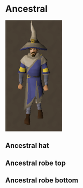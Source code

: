 # Ancestral

![Player wearing Ancestral](/img/items/ancestral.png)

## Ancestral hat

<ItemBonuses
    attack_stab="0"
    attack_slash="0"
    attack_crush="0"
    attack_magic="8"
    attack_range="-2"
    defence_stab="12"
    defence_slash="11"
    defence_crush="13"
    defence_magic="5"
    defence_range="0"
    other_melee_strength="0"
    other_ranged_strength="0"
    other_magic_damage="4%"
    other_prayer="0"
    other_slayer="0"
/>

## Ancestral robe top

<ItemBonuses
    attack_stab="0"
    attack_slash="0"
    attack_crush="0"
    attack_magic="35"
    attack_range="-8"
    defence_stab="42"
    defence_slash="31"
    defence_crush="51"
    defence_magic="28"
    defence_range="0"
    other_melee_strength="0"
    other_ranged_strength="0"
    other_magic_damage="4%"
    other_prayer="0"
    other_slayer="0"
/>

## Ancestral robe bottom

<ItemBonuses
    attack_stab="0"
    attack_slash="0"
    attack_crush="0"
    attack_magic="26"
    attack_range="-7"
    defence_stab="27"
    defence_slash="24"
    defence_crush="30"
    defence_magic="20"
    defence_range="0"
    other_melee_strength="0"
    other_ranged_strength="0"
    other_magic_damage="4%"
    other_prayer="0"
    other_slayer="0"
/>
